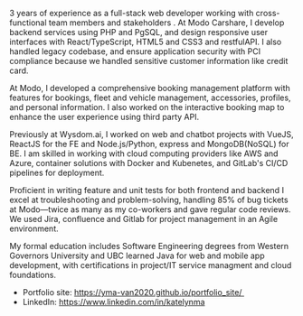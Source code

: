 3 years of experience as a full-stack web developer working with cross-functional team members and stakeholders . At Modo Carshare, I develop backend services using PHP and PgSQL, and design responsive user interfaces with React/TypeScript, HTML5 and CSS3 and restfulAPI. I also handled legacy codebase, and ensure application security with PCI compliance because we handled sensitive customer information like credit card.

At Modo, I developed a comprehensive booking management platform with features for bookings, fleet and vehicle management, accessories, profiles, and personal information. I also worked on the interactive booking map to enhance the user experience using third party API.

Previously at Wysdom.ai, I worked on web and chatbot projects with VueJS, ReactJS for the FE and  Node.js/Python, express and MongoDB(NoSQL) for BE. I am skilled in working with cloud computing providers like AWS and Azure, container solutions with Docker and Kubenetes, and GitLab's CI/CD pipelines for deployment. 

Proficient in writing feature and unit tests for both frontend and backend I excel at troubleshooting and problem-solving, handling 85% of bug tickets at Modo—twice as many as my co-workers and gave regular code reviews. We used Jira, confluence and Gitlab for project management in an Agile environment. 

My formal education includes Software Engineering degrees from Western Governors University and UBC learned Java for web and mobile app development, with certifications in project/IT service managment and cloud foundations.

* Portfolio site: https://yma-van2020.github.io/portfolio_site/  
* LinkedIn: https://www.linkedin.com/in/katelynma
